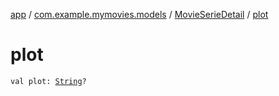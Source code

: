 [app](../../index.md) / [com.example.mymovies.models](../index.md) / [MovieSerieDetail](index.md) / [plot](./plot.md)

# plot

`val plot: `[`String`](https://kotlinlang.org/api/latest/jvm/stdlib/kotlin/-string/index.html)`?`
